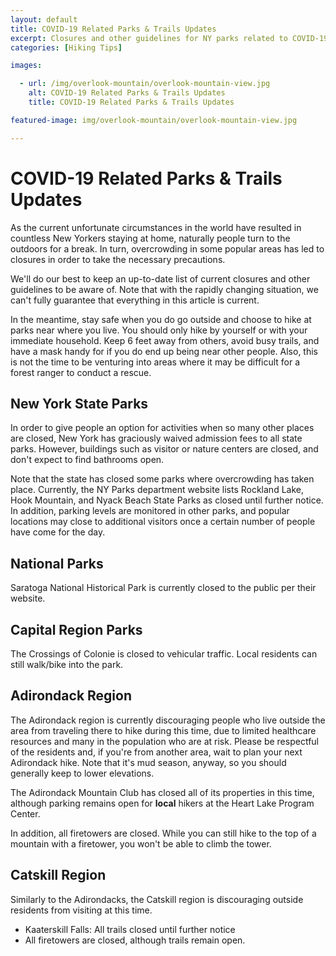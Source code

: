 ```yaml
---
layout: default
title: COVID-19 Related Parks & Trails Updates
excerpt: Closures and other guidelines for NY parks related to COVID-19
categories: [Hiking Tips]

images:

  - url: /img/overlook-mountain/overlook-mountain-view.jpg
    alt: COVID-19 Related Parks & Trails Updates
    title: COVID-19 Related Parks & Trails Updates

featured-image: img/overlook-mountain/overlook-mountain-view.jpg

---
```


<h1>COVID-19 Related Parks & Trails Updates</h1>

<p>As the current unfortunate circumstances in the world have resulted in countless New Yorkers staying at home, naturally people turn to the outdoors for a break. In turn, overcrowding in some popular areas has led to closures in order to take the necessary precautions.</p>

<p>We'll do our best to keep an up-to-date list of current closures and other guidelines to be aware of. Note that with the rapidly changing situation, we can't fully guarantee that everything in this article is current.</p>

 <p>In the meantime, stay safe when you do go outside and choose to hike at parks near where you live. You should only hike by yourself or with your immediate household. Keep 6 feet away from others, avoid busy trails, and have a mask handy for if you do end up being near other people. Also, this is not the time to be venturing into areas where it may be difficult for a forest ranger to conduct a rescue.</p>

<h2>New York State Parks</h2>

<p>In order to give people an option for activities when so many other places are closed, New York has graciously waived admission fees to all state parks. However, buildings such as visitor or nature centers are closed, and don't expect to find bathrooms open. </p>

<p>Note that the state has closed some parks where overcrowding has taken place. Currently, the NY Parks department website lists Rockland Lake, Hook Mountain, and Nyack Beach State Parks as closed until further notice. In addition, parking levels are monitored in other parks, and popular locations may close to additional visitors once a certain number of people have come for the day.</p>

<h2>National Parks</h2>

<p>Saratoga National Historical Park is currently closed to the public per their website.</p>

<h2>Capital Region Parks</h2>

<p>The Crossings of Colonie is closed to vehicular traffic. Local residents can still walk/bike into the park.</p>

<h2>Adirondack Region</h2>

<p>The Adirondack region is currently discouraging people who live outside the area from traveling there to hike during this time, due to limited healthcare resources and many in the population who are at risk. Please be respectful of the residents and, if you're from another area, wait to plan your next Adirondack hike. Note that it's mud season, anyway, so you should generally keep to lower elevations.</p>

<p>The Adirondack Mountain Club has closed all of its properties in this time, although parking remains open for <strong>local</strong> hikers at the Heart Lake Program Center.</p>

<p>In addition, all firetowers are closed. While you can still hike to the top of a mountain with a firetower, you won't be able to climb the tower.</p>

<h2>Catskill Region</h2>

<p>Similarly to the Adirondacks, the Catskill region is discouraging outside residents from visiting at this time.</p>

<ul>
	<li>Kaaterskill Falls: All trails closed until further notice</li>
	<li>All firetowers are closed, although trails remain open.</li>
</ul>



